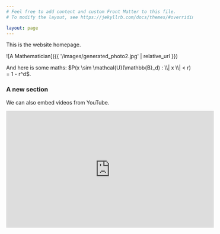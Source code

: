 ```yaml
---
# Feel free to add content and custom Front Matter to this file.
# To modify the layout, see https://jekyllrb.com/docs/themes/#overriding-theme-defaults

layout: page
---
```


This is the website homepage.

![A Mathematician]({{ '/images/generated_photo2.jpg' | relative_url }})

And here is some maths: $P(x \sim \mathcal{U}(\mathbb{B}_d) : \\| x \\| < r) = 1 - r^d$.

### A new section
We can also embed videos from YouTube.

<iframe width="560" height="315" src="https://www.youtube.com/embed/iQf77WWNt40" title="YouTube video player" frameborder="0" allow="accelerometer; autoplay; clipboard-write; encrypted-media; gyroscope; picture-in-picture; web-share" allowfullscreen></iframe>